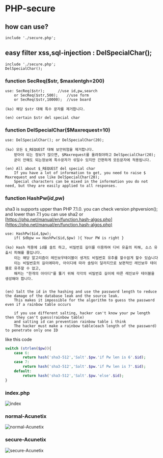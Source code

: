 # PHP-secure

## how can use?
	include './secure.php';


## easy filter xss,sql-injection : DelSpecialChar();
	include './secure.php';
	DelSpecialChar();


### function SecReq($str, $maxlentgh=200)
	use: SecReq($str);		//use id,pw,search
		or SecReq($str,500);	//use form
		or SecReq($str,10000);	//use board
		
	(ko) 해당 $str 대해 특수 문자를 제거합니다.
	
	(en) certain $str del special char

### function DelSpecialChar($Maxrequest=10)
	use: DelSpecialChar(); or DelSpecialChar(20);
	
	(ko) 모든 $_REQUEST 대해 보안위험을 제거합니다.
		받아야 되는 정보가 많으면, $Maxrequest를 올려줘야하고 DelSpecialChar(20);
		굳이 안해도 되는정보에 특수문자가 섞일수 있지만 간편하게 모든문자에 적용됩니다.
		
	(en) All about $_REQUEST del special char
		If you have a lot of information to get, you need to raise $ Maxrequest and use like DelSpecialChar(20);
		Special characters can be mixed in the information you do not need, but they are easily applied to all responses.


### function HashPw($id,$pw)
sha3 is supports upper than PHP 7.1.0. you can check version phpversion();
and lower than 7.1 you can use sha2 or [https://php.net/manual/en/function.hash-algos.php](https://php.net/manual/en/function.hash-algos.php)

	use: HashPw($id,$pw);
		if( $dbpw == HashPw($id,$pw) ){ Your PW is right }
		
	(ko) Hash 적용에 id를 솔트 하고, 비밀번호 길이를 이용하여 디비 유출의 피해, 소스 유출시 피해를 줄입니다.
		이는 해당 알고리즘이 레인보우테이블이 생겨도 비밀번호 유추를 할수없게 할수 있습니다
		이는 비밀번호의 길이에따라, 아이디에 따라 솔팅이 달라지므로 보편적인 레인보우 테이블로 유추할 수 없고,
		해커는 "한개의 아이디"를 뚫기 위해 각각의 비밀번호 길이에 따른 레인보우 테이블을 생성해야 합니다.
		
		
	(en) Salt the id in the hashing and use the password length to reduce the damage of the database leak and the source leak.
		This makes it impossible for the algorithm to guess the password even if a rainbow table occurs
		
		if you use different salting, hacker can't know your pw length then they can't guess(rainbow table)
		and salting id can prevention rainbow table i think
		The hacker must make a rainbow table(each length of the password) to penetrate only one ID
	
like this code
```php
switch (strlen($pw)){
	case 6:
		return hash('sha3-512','Salt'.$pw.'if Pw len is 6'.$id);
	case 7:
		return hash('sha3-512','Salt'.$pw.'if Pw len is 7'.$id);
	default:
		return hash('sha3-512','Salt'.$pw.'else'.$id);
}
```

### index.php
![index](https://raw.githubusercontent.com/hi098123/PHP-secure/master/index.png)


### normal-Acunetix
![normal-Acunetix](https://raw.githubusercontent.com/hi098123/PHP-secure/master/normal.png)

### secure-Acunetix
![secure-Acunetix](https://raw.githubusercontent.com/hi098123/PHP-secure/master/secure.png)
